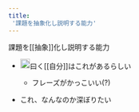 ```yaml
---
title:
 '課題を抽象化し説明する能力'
---
```


課題を[[抽象]]化し説明する能力
- <img src='https://scrapbox.io/api/pages/blu3mo-public/drinami/icon' alt='drinami.icon' height="19.5"/>曰く[[自分]]はこれがあるらしい
    - フレーズがかっこいい(?)

- これ、なんなのか深ぼりたい
